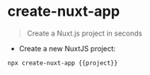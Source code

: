 # create-nuxt-app

> Create a Nuxt.js project in seconds

- Create a new NuxtJS project:

`npx create-nuxt-app {{project}}`

